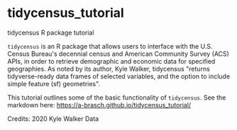 # tidycensus_tutorial
tidycensus R package tutorial

`tidycensus` is an R package that allows users to interface with the U.S. Census Bureau's decennial census and American Community Survey (ACS) APIs, in order to retrieve demographic and economic data for specified geographies. As noted by its author, Kyle Walker, tidycensus "returns tidyverse-ready data frames of selected variables, and the option to include simple feature (sf) geometries".

This tutorial outlines some of the basic functionality of `tidycensus`. See the markdown here: https://a-brasch.github.io/tidycensus_tutorial/

Credits: 2020 Kyle Walker Data
